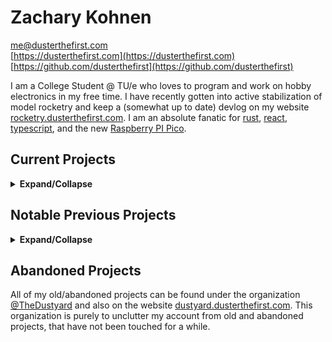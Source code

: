 # Zachary Kohnen

[me@dusterthefirst.com](mailto:me@dusterthefirst.com) \
[https://dusterthefirst.com](https://dusterthefirst.com) \
[https://github.com/dusterthefirst](https://github.com/dusterthefirst)

I am a College Student @ TU/e who loves to program and work on hobby electronics in
my free time. I have recently gotten into active stabilization of model rocketry
and keep a (somewhat up to date) devlog on my website [rocketry.dusterthefirst.com][rocketry-website].
I am an absolute fanatic for [rust], [react], [typescript], and the new
[Raspberry PI Pico][pico].

## Current Projects

<details>
 <summary><b>Expand/Collapse</b></summary>

<sup>Last updated June 30, 2021</sup>

-   [annoy] was a small hobby project to create a little annoying toy that my S/O
    could control remotely and get my attention when I get sucked into a project.
    It uses an ESP8266 and a whole load of reverse proxying to be accessible on
    the internet. When put together, it is a little annoying box of fun.

-   [sd] is an online D&D like magic card creator, designed for custom campaigns.
    The tool was never really used in a campaign, but has been very useful for
    the DM it was created for. It was a great project for working on a full
    client side app in react, and probably was the reason I chose to use React
    Native for the WHS Helper App.

-   [teensyduino-rs] is a somewhat ongoing project to create safe rust bindings to
    the teensyduino library which goes along with [my fork][arduinoteensy-better-ffi]
    of the [platformio teensyduino framework][arduinoteensy] which exposes many more
    of the functions as a C ABI so that it can be lined into rust.

-   [rocketry] is an ongoing learning project of creating and flying a thrust vector
    controlled rocket. I try to keep an [ongoing devlog][rocketry-website] but keep
    no promises. This project has been superseded by the pico-pilot project.

-   [preflight] is an attempt at end to end testing of flight software with as little
    setup as needed. It aims to be able to run SITL (Software In The Loop) simulations
    interfacing with firmware directly with the ease of running unit tests. In its
    current state, it would not make sense to, but the system may grow to be able
    to run HITL (Hardware In The Loop) simulations. This is built around the Rust
    macro system.

-   [pico-pilot] is my most recent rocketry project using the raspberry pi pico as
    the main controller for rocketry avionics. This project consists of several parts.
    pico-pilot housing the firmware and any libraries used.

    -   [pico-avionics] houses the kicad and other mechanical designs that describe
        the physical form of the avionics.
    -   [pico-mct] Houses the mission control software that interfaces with the
        pico-pilot firmware to relay live telemetry data and to send commands
        to the flight control software.

-   [kicad-library] is a conglomeration of all custom kicad footprints, 3d models,
    and libraries that I was unable to find existing versions of. This library is
    layed out in a way that others can use it, but is very specific to my projects
    and use cases.

    -   [RP_Silicon_KiCad] Is a fork of someone's copy of the official Raspberry
        Pi Pico and RP2040 kicad libraries that I have expanded on with 3d models
        and other fixes and improvements.

-   [vote] is a tool used to authenticate discord users in polls to prevent and
    detect vote manipulation. Yes, this is not super serious or super important
    but it makes polls with middle school children much easier since they
    can not manipulate it for fun.

</details>

## Notable Previous Projects

<details>
 <summary><b>Expand/Collapse</b></summary>

<sup>Last updated June 30, 2021</sup>

-   [calc-ab-senior-project] was an animation created for my AP Calculus AB class
    senior year of high school. The animation describes, visually, the connection
    between derivatives and the secant lines of a curve. This animation was created
    with [manim], a tool created by [Grant Sanderson (3Blue1Brown)][3blue1brown]
    like to programmatically generate the animations seen in his videos.

-   [WHS Helper App][whsha] was my first big user facing project. An IOS/Android
    app to help students manage their confusing schedule in my school. This app was
    a large success at first, but I have learned a lot about app development through
    the process of making it, and definitely learned that spending almost all of
    my waking hours on this project had been wearing me down. Since no one in the
    school was able to or willing to take up the app, when I graduate, it will
    more or less fade into oblivion.

-   [sxfs] was maybe the first project I have made, that had a successful 2nd version.
    This app is a simple file server for screenshot uploads from the ShareX utility.
    I have since switched to daily driving linux, meaning that I can no longer use
    ShareX. I know that this basically could have been implemented in nginx configs,
    but it was a good learning experience for backend rust and typescript projects.

-   [stfu] being a personal hobby project, it has an unprofessional name, but
    actually is a little useful project. It is a daemon/client duo that can easily
    mute a whole discord channel with ease and quickly (after the first cold run
    due to the slowness of the daemon starting)

-   [BicBacBoe] was my first full stack web application that was a simple 1v1
    tic-tac-toe game. It's server code has long been lost, but it was my first project
    I was able to share with friends. I even tried to make a second (failed) version
    that can be found [here][bicbacboe-2]

-   [Beepus], [WHS Help Bot][whshelpbot], and [RobbieBotten] were discord bots that
    I had made for specific discord servers. Beepus was a great moderation bot, but
    was never used enough before the server ended up dying. Robbie Botten on the
    other hand was deployed in a huge community server and got tons of use, but
    after I had left the server, its use became limited and eventually was taken
    offline. The WHS Help Bot never really became much, but its goal was to be a
    role management bot for a school discord server, that like many, died before
    the bot was done.

-   [LoginWithDiscord] was maybe and biggest library that I have made. It was
    designed to be a super simple, one function call, login button for discord.
    It was never reliable enough to truly use but many people picked it up,
    (many of who had no idea what they were doing, they just saw the words login
    and discord) and it became a mess to maintain, eventually being released into
    the dustyard after a failed rewrite of the library.

-   [StoragePlus] was a small spigot minecraft plugin that provided backpack/shulker
    box like tools. Minecraft eventually added native tools to achieve this better,
    which lead to me abandoning the project.

-   [Mechan.js] was maybe the library that I put the most work into, a command
    handling library for discord, in typescript. It involved a bunch of new challenges,
    such as parsing and creating a good, well thought out user facing API. This library
    was eventually scrapped, as I moved away from typescript for backend services,
    but still holds a place near and dear in my heart. The part I am most proud of
    are the documentation website which has detailed documentation written all out
    by hand ([mechan.js.org])

-   [GUIShopMinus] was going to be a FOSS (Free and Open Source Software) alternative
    to the popular GUIShopPlus spigot plugin with a web GUI to configure the shop.
    The MC server that it was commissioned for eventually fell through, but the shop
    plugin still had a lot of work to be done, so it was abandoned.

-   [Matts Mashups][lemmiejustyeet] was a commissioned website for a friend who
    wanted a place to store and share their musical mashups of songs. It came fully
    to fruition, but the person who it was created for never ended up using it and
    eventually I took the server offline. It was very useful as practice to learn
    about databases, for it was the first heavily database centered program I made.

-   [React TypeDoc][reacttypedoc] was a failed attempt to automate the process of
    making typescript docs and to put them in a cool, sexy, react based SPI. The
    documentation on typedoc at the time was sparse, so making a tool to understand
    the typedoc output was a pain, more than it was worth, eventually leaving me
    to abandon the project.

-   [BYOB] or Build Your Own Bot, was an idea to create a modular discord bot which
    could serve almost all purposes. People would be able to develop their modules
    for the bot and users of the bot could enable and disable the modules according
    to their use case. The modules were meant to be super simple, either in LUA or
    some other custom programming language so that anyone could just pick it up and
    make a plugin for their server. This ended up not making sense in the long run,
    due to the complexities.

-   [MGMT] was an idea to create a custom server management panel, tightly integrated
    into minecraft so that you could more closely control you minecraft servers,
    and waste less clock cycles on the webpanel, by writing it in rust, over the
    more common Java.

-   [MCProxy] was an extension of MGMT that actually came to fruition. It was a
    reverse proxy for minecraft servers, allowing multiple discord servers to run
    over the same port. This, if integrated into MGMT would remove the need to port
    forward every single mc server, and instead just create A/CNAME records to point
    to the same server, which will then get filtered by their connecting record.

</details>

## Abandoned Projects

All of my old/abandoned projects can be found under the organization [@TheDustyard]
and also on the website [dustyard.dusterthefirst.com][dustyard]. This organization
is purely to unclutter my account from old and abandoned projects, that have not
been touched for a while.

[@thedustyard]: https://github.com/TheDustyard
[3blue1brown]: https://www.youtube.com/channel/UCYO_jab_esuFRV4b17AJtAw
[annoy]: https://github.com/DusterTheFirst/annoy
[arduinoteensy-better-ffi]: https://github.com/DusterTheFirst/framework-arduinoteensy-better-ffi
[arduinoteensy]: https://docs.platformio.org/en/latest/frameworks/arduino.html
[beepus]: https://github.com/TheDustyard/beepus
[bicbacboe-2]: https://github.com/TheDustyard/bicbacboe
[bicbacboe]: https://github.com/TheDustyard/bicbacboe-1.0
[byob]: https://github.com/TheDustyard/BYOB
[calc-ab-senior-project]: https://github.com/DusterTheFirst/calc-ab-senior-project
[dustyard]: https://dustyard.dusterthefirst.com/
[guishopminus]: https://github.com/whsmc/GUIShopMinus
[kicad-library]: https://github.com/DusterTheFirst/kicad-library
[lemmiejustyeet]: https://github.com/lemmiejustyeet
[loginwithdiscord]: https://github.com/TheDustyard/Login-With-Discord
[manim]: https://github.com/ManimCommunity/manim
[mcproxy]: https://github.com/DusterTheFirst/mcproxy
[mechan.js.org]: https://mechan.js.org/docs
[mechan.js]: https://github.com/TheDustyard/mechan.js
[mgmt]: https://github.com/DusterTheFirst/MGMT
[pico-avionics]: https://github.com/DusterTheFirst/pico-avionics
[pico-mct]: https://github.com/DusterTheFirst/pico-mct
[pico-pilot]: https://github.com/DusterTheFirst/pico-pilot
[pico]: https://www.raspberrypi.org/products/raspberry-pi-pico/
[preflight]: https://github.com/DusterTheFirst/preflight
[react]: https://reactjs.org/
[reacttypedoc]: https://github.com/reacttypedoc
[robbiebotten]: https://github.com/TheDustyard/RobbieBotten
[rocketry-website]: https://rocketry.dusterthefirst.com
[rocketry]: https://github.com/DusterTheFirst/rocketry
[rp_silicon_kicad]: https://github.com/DusterTheFirst/RP_Silicon_KiCad
[rust]: https://www.rust-lang.org/
[sd]: https://github.com/DusterTheFirst/sd
[stfu]: https://github.com/DusterTheFirst/stfu
[storageplus]: https://github.com/TheDustyard/StoragePlus
[sxfs]: https://github.com/DusterTheFirst/sxfs
[teensyduino-rs]: https://github.com/DusterTheFirst/teensyduino-rs
[typescript]: https://www.typescriptlang.org/
[vote]: https://github.com/DusterTheFirst/vote
[whsha]: https://github.com/whsha
[whshelpbot]: https://github.com/TheDustyard/WHS-Help-Bot
